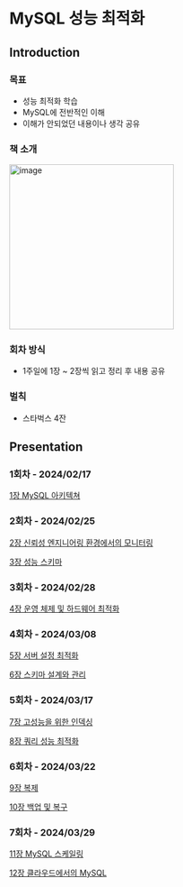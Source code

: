 # MySQL 성능 최적화
## Introduction

### 목표

- 성능 최적화 학습
- MySQL에 전반적인 이해
- 이해가 안되었던 내용이나 생각 공유

### 책 소개

<img width="293" alt="image" src="https://github.com/Jammini/TIL/assets/59176149/3f478fd6-1aa2-42d3-8165-0c6bd57f3674">

### 회차 방식

- 1주일에 1장 ~ 2장씩 읽고 정리 후 내용 공유

### 벌칙

- 스타벅스 4잔

## Presentation

### 1회차 - 2024/02/17

[1장 MySQL 아키텍쳐](https://github.com/Jammini/TIL/blob/master/db/mysql_architecture.md) 

### 2회차 - 2024/02/25

[2장 신뢰성 엔지니어링 환경에서의 모니터링](https://github.com/Jammini/TIL/blob/master/db/mysql_performance_optimization2.md)

[3장 성능 스키마](https://github.com/Jammini/TIL/blob/master/db/mysql_performance_optimization3.md)

### 3회차 - 2024/02/28

[4장 운영 체제 및 하드웨어 최적화](https://github.com/Jammini/TIL/blob/master/db/mysql_performance_optimization4.md)

### 4회차 - 2024/03/08

[5장 서버 설정 최적화](https://github.com/Jammini/TIL/blob/master/db/mysql_performance_optimization5.md)

[6장 스키마 설계와 관리](https://github.com/Jammini/TIL/blob/master/db/mysql_performance_optimization6.md)

### 5회차 - 2024/03/17

[7장 고성능을 위한 인덱싱](https://github.com/Jammini/TIL/blob/master/db/mysql_performance_optimization7.md)

[8장 쿼리 성능 최적화](https://github.com/Jammini/TIL/blob/master/db/mysql_performance_optimization8.md)

### 6회차 - 2024/03/22

[9장 복제](https://github.com/Jammini/TIL/blob/master/db/mysql_performance_optimization9.md)

[10장 백업 및 복구](https://github.com/Jammini/TIL/blob/master/db/mysql_performance_optimization10.md)

### 7회차 - 2024/03/29

[11장 MySQL 스케일링](https://github.com/Jammini/TIL/blob/master/db/mysql_performance_optimization11.md)

[12장 클라우드에서의 MySQL](https://github.com/Jammini/TIL/blob/master/db/mysql_performance_optimization12.md)